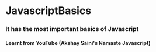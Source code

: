 # JavascriptBasics

<h3> It has the most important basics of Javascript </h3>
<h4>Learnt from YouTube (Akshay Saini's Namaste Javascript)</h4>
